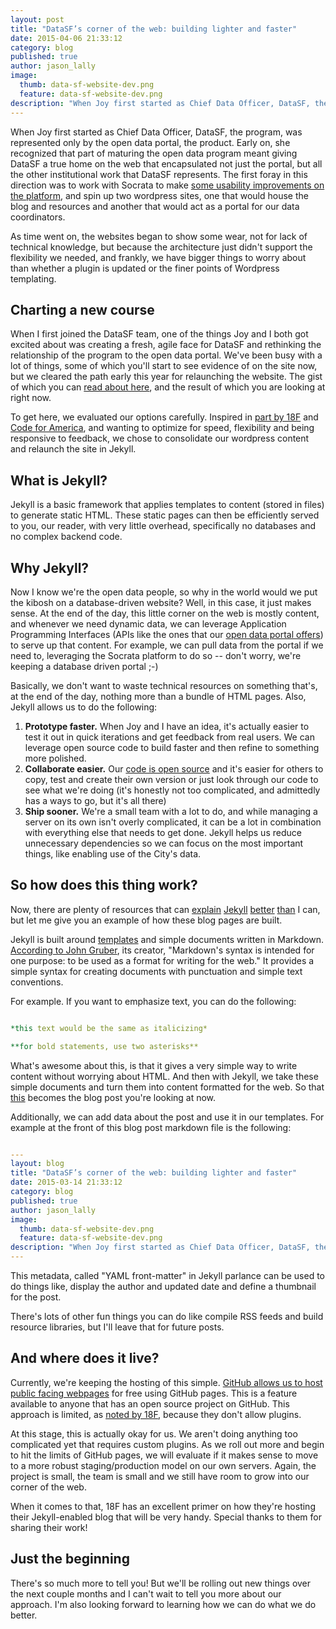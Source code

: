 ```yaml
---
layout: post
title: "DataSF’s corner of the web: building lighter and faster"
date: 2015-04-06 21:33:12
category: blog
published: true
author: jason_lally
image:
  thumb: data-sf-website-dev.png
  feature: data-sf-website-dev.png
description: "When Joy first started as Chief Data Officer, DataSF, the program, was represented only by the open data portal, the product. Early on, she recognized that part of maturing the open data program meant giving DataSF a true home on the web."
---
```

When Joy first started as Chief Data Officer, DataSF, the program, was represented only by the open data portal, the product. Early on, she recognized that part of maturing the open data program meant giving DataSF a true home on the web that encapsulated not just the portal, but all the other institutional work that DataSF represents. The first foray in this direction was to work with Socrata to make [some usability improvements on the platform](http://datasf.org/blog/the-new-datasf/), and spin up two wordpress sites, one that would house the blog and resources and another that would act as a portal for our data coordinators.

As time went on, the websites began to show some wear, not for lack of technical knowledge, but because the architecture just didn't support the flexibility we needed, and frankly, we have bigger things to worry about than whether a plugin is updated or the finer points of Wordpress templating.

## Charting a new course

When I first joined the DataSF team, one of the things Joy and I both got excited about was creating a fresh, agile face for DataSF and rethinking the relationship of the program to the open data portal. We've been busy with a lot of things, some of which you'll start to see evidence of on the site now, but we cleared the path early this year for relaunching the website. The gist of which you can [read about here](http://datasf.org/blog/our-new-home), and the result of which you are looking at right now.

To get here, we evaluated our options carefully. Inspired in [part by 18F](https://18f.gsa.gov/2014/11/17/taking-control-of-our-website-with-jekyll-and-webhooks/) and [Code for America](http://www.codeforamerica.org/blog/2014/02/14/welcome-to-the-new-codeforamerica-org/), and wanting to optimize for speed, flexibility and being responsive to feedback, we chose to consolidate our wordpress content and relaunch the site in Jekyll.

## What is Jekyll?

Jekyll is a basic framework that applies templates to content (stored in files) to generate static HTML. These static pages can then be efficiently served to you, our reader, with very little overhead, specifically no databases and no complex backend code.

## Why Jekyll?

Now I know we're the open data people, so why in the world would we put the kibosh on a database-driven website? Well, in this case, it just makes sense. At the end of the day, this little corner on the web is mostly content, and whenever we need dynamic data, we can leverage Application Programming Interfaces (APIs like the ones that our [open data portal offers](http://dev.socrata.com/docs/endpoints.html)) to serve up that content. For example, we can pull data from the portal if we need to, leveraging the Socrata platform to do so -- don't worry, we're keeping a database driven portal ;-)

Basically, we don't want to waste technical resources on something that's, at the end of the day, nothing more than a bundle of HTML pages. Also, Jekyll allows us to do the following:

1. **Prototype faster.** When Joy and I have an idea, it's actually easier to test it out in quick iterations and get feedback from real users. We can leverage open source code to build faster and then refine to something more polished.&nbsp;
2. **Collaborate easier.** Our [code is open source](https://github.com/datasf/datasf.github.io/) and it's easier for others to copy, test and create their own version or just look through our code to see what we're doing (it's honestly not too complicated, and admittedly has a ways to go, but it's all there)&nbsp;
3. **Ship sooner.** We're a small team with a lot to do, and while managing a server on its own isn't overly complicated, it can be a lot in combination with everything else that needs to get done. Jekyll helps us reduce unnecessary dependencies so we can focus on the most important things, like enabling use of the City's data.&nbsp;

## So how does this thing work?

Now, there are plenty of resources that can [explain](http://code.tutsplus.com/tutorials/using-jekyll--cms-20956) [Jekyll](http://jekyllrb.com/) [better](https://help.github.com/articles/using-jekyll-with-pages/) [than](http://code.tutsplus.com/articles/building-static-sites-with-jekyll--net-22211) I can, but let me give you an example of how these blog pages are built.

Jekyll is built around [templates](https://github.com/datasf/datasf.github.io/tree/master/_layouts) and simple documents written in Markdown. [According to John Gruber](http://daringfireball.net/projects/markdown/), its creator, "Markdown's syntax is intended for one purpose: to be used as a format for writing for the web." It provides a simple syntax for creating documents with punctuation and simple text conventions.

For example. If you want to emphasize text, you can do the following:

```yaml

*this text would be the same as italicizing*

**for bold statements, use two asterisks**

```

What's awesome about this, is that it gives a very simple way to write content without worrying about HTML. And then with Jekyll, we take these simple documents and turn them into content formatted for the web. So that [this](https://raw.githubusercontent.com/DataSF/datasf.github.io/master/_posts/blog/2015-04-06-building-lighter-and-faster.md) becomes the blog post you're looking at now.

Additionally, we can add data about the post and use it in our templates. For example at the front of this blog post markdown file is the following:

```yaml

---
layout: blog
title: "DataSF’s corner of the web: building lighter and faster"
date: 2015-03-14 21:33:12
category: blog
published: true
author: jason_lally
image:
  thumb: data-sf-website-dev.png
  feature: data-sf-website-dev.png
description: "When Joy first started as Chief Data Officer, DataSF, the program, was represented only by the open data portal, the product. Early on, she recognized that part of maturing the open data program meant giving DataSF a true home on the web."
---
```

This metadata, called "YAML front-matter" in Jekyll parlance can be used to do things like, display the author and updated date and define a thumbnail for the post.

There's lots of other fun things you can do like compile RSS feeds and build resource libraries, but I'll leave that for future posts.

## And where does it live?

Currently, we're keeping the hosting of this simple. [GitHub allows us to host public facing webpages](https://pages.github.com/) for free using GitHub pages. This is a feature available to anyone that has an open source project on GitHub. This approach is limited, as [noted by 18F](https://18f.gsa.gov/2014/11/17/taking-control-of-our-website-with-jekyll-and-webhooks/#blogging-with-freedom), because they don't allow plugins.

At this stage, this is actually okay for us. We aren't doing anything too complicated yet that requires custom plugins. As we roll out more and begin to hit the limits of GitHub pages, we will evaluate if it makes sense to move to a more robust staging/production model on our own servers. Again, the project is small, the team is small and we still have room to grow into our corner of the web.

When it comes to that, 18F has an excellent primer on how they're hosting their Jekyll-enabled blog that will be very handy. Special thanks to them for sharing their work!

## Just the beginning

There's so much more to tell you! But we'll be rolling out new things over the next couple months and I can't wait to tell you more about our approach. I'm also looking forward to learning how we can do what we do better.